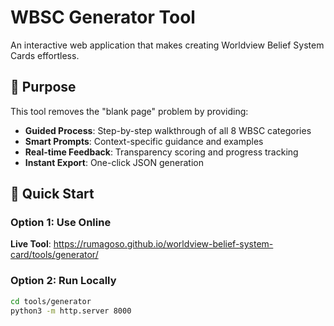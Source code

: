 # WBSC Generator Tool

An interactive web application that makes creating Worldview Belief System Cards effortless.

## 🎯 Purpose

This tool removes the "blank page" problem by providing:
- **Guided Process**: Step-by-step walkthrough of all 8 WBSC categories
- **Smart Prompts**: Context-specific guidance and examples  
- **Real-time Feedback**: Transparency scoring and progress tracking
- **Instant Export**: One-click JSON generation

## 🚀 Quick Start

### Option 1: Use Online
**Live Tool**: https://rumagoso.github.io/worldview-belief-system-card/tools/generator/

### Option 2: Run Locally
```bash
cd tools/generator
python3 -m http.server 8000
